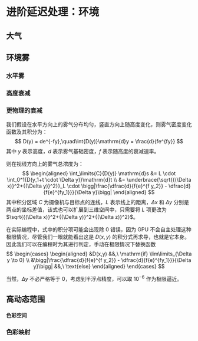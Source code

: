 # 进阶延迟处理：环境

## 大气

## 环境雾

### 水平雾

### 高度衰减

### 更物理的衰减

我们假设在水平方向上的雾气分布均匀，竖直方向上随高度变化，则雾气密度变化函数及其积分为：
$$
D(y) = de^{-fy},\quad\int{D(y)}\mathrm{d}y = \frac{d}{fe^{fy}}
$$
其中 $y$ 表示高度，$d$ 表示雾气基础密度，$f$ 表示随高度的衰减速率。

则在视线方向上的雾气总浓度为：
$$
\begin{aligned}
\int_\limits{C}{D(y)} \mathrm{d}s &= L \cdot \int_0^1{D(y_1+t \cdot \Delta y)}\mathrm{d}t \\
&= \underbrace{\sqrt{{(\Delta x)}^2+{(\Delta y)}^2}}_L \cdot \bigg|\frac{\dfrac{d}{f{e}^{f y_2}} - \dfrac{d}{f{e}^{fy_1}}}{\Delta y}\bigg|
\end{aligned}
$$
其中积分区域 $C$ 为摄像机与目标点的连线，$L$ 表示线上的距离，$\Delta x$ 和 $\Delta y$ 分别是两点的坐标差值，该式也可以扩展到三维空间中，只需要将 $L$ 项更改为 $\sqrt{{(\Delta x)}^2+{(\Delta y)}^2+{(\Delta z)}^2}$。

在实际编程中，式中的积分项可能会出现除 0 错误，因为 GPU 不会自主处理这种极限情况，尽管我们一眼就能看出这是 $D(x,y)$ 的积分式再求导，也就是它本身。因此我们可以在编程时为其进行判定，手动在极限情况下替换函数
$$
\begin{cases}
\begin{aligned}
&D(x,y) &&,\ \mathrm{if} \lim\limits_{\Delta y \to 0} \\
&\bigg|\frac{\dfrac{d}{f{e}^{f y_2}} - \dfrac{d}{f{e}^{fy_1}}}{\Delta y}\bigg| &&,\ \text{else}
\end{aligned}
\end{cases}
$$

当然，$\Delta y$ 不必严格等于 0，考虑到半浮点精度，可以取 $10^{-6}$ 作为极限逼近。

## 高动态范围

#### 色彩空间

### 色彩映射
